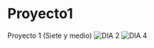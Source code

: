 # Proyecto1
Proyecto 1 (Siete y medio)
![DIA 2](https://user-images.githubusercontent.com/122291630/213938279-665bb66d-c763-41fc-9ba3-6b2cd25275a2.png)
![DIA 4](https://user-images.githubusercontent.com/122291630/213942877-00bac476-2ab0-417d-8e7e-75d4e2d7211e.png)
